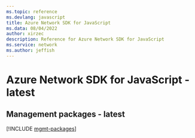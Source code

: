 ```yaml
---
ms.topic: reference
ms.devlang: javascript
title: Azure Network SDK for JavaScript
ms.data: 08/04/2022
author: xirzec
description: Reference for Azure Network SDK for JavaScript
ms.service: network
ms.author: jeffish
---
```

# Azure Network SDK for JavaScript - latest

## Management packages - latest
[!INCLUDE [mgmt-packages](network-mgmt-index.md)]